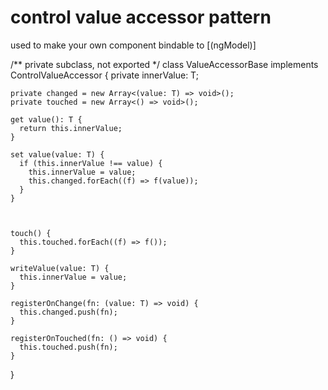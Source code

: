 control value accessor pattern
==============================
used to make your own component bindable to [(ngModel)]

/** private subclass, not exported */
class ValueAccessorBase<T> implements ControlValueAccessor {
    private innerValue: T;

    private changed = new Array<(value: T) => void>();
    private touched = new Array<() => void>();

    get value(): T {
      return this.innerValue;
    }

    set value(value: T) {
      if (this.innerValue !== value) {
        this.innerValue = value;
        this.changed.forEach((f) => f(value));
      }
    }



    touch() {
      this.touched.forEach((f) => f());
    }

    writeValue(value: T) {
      this.innerValue = value;
    }

    registerOnChange(fn: (value: T) => void) {
      this.changed.push(fn);
    }

    registerOnTouched(fn: () => void) {
      this.touched.push(fn);
    }
  }